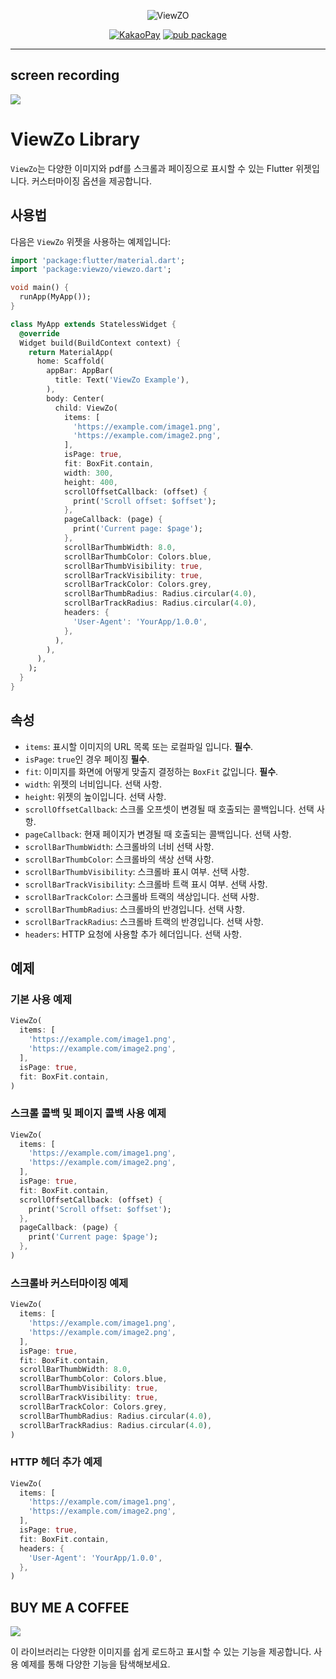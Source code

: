<p align="center">
<img src="https://raw.githubusercontent.com/tkdtn2013/ViewZO/main/screenshots/banner.webp" alt="ViewZO" />
</p>

<div align="center">

[![KakaoPay](https://img.shields.io/badge/KakaoPay-Donate-FFCD00?style=plastic&logo=kakao)](https://qr.kakaopay.com/FeiqyCEXy1f408899)
[![pub package](https://img.shields.io/pub/v/viewzo.svg)](https://pub.dev/packages/viewzo)

</div>
<hr>

## screen recording
<img src="https://raw.githubusercontent.com/tkdtn2013/ViewZO/main/screenshots/viewzo.gif"/>


# ViewZo Library

`ViewZo`는 다양한 이미지와 pdf를 스크롤과 페이징으로 표시할 수 있는 Flutter 위젯입니다. 커스터마이징 옵션을 제공합니다.

## 사용법

다음은 `ViewZo` 위젯을 사용하는 예제입니다:

```dart
import 'package:flutter/material.dart';
import 'package:viewzo/viewzo.dart';

void main() {
  runApp(MyApp());
}

class MyApp extends StatelessWidget {
  @override
  Widget build(BuildContext context) {
    return MaterialApp(
      home: Scaffold(
        appBar: AppBar(
          title: Text('ViewZo Example'),
        ),
        body: Center(
          child: ViewZo(
            items: [
              'https://example.com/image1.png',
              'https://example.com/image2.png',
            ],
            isPage: true,
            fit: BoxFit.contain,
            width: 300,
            height: 400,
            scrollOffsetCallback: (offset) {
              print('Scroll offset: $offset');
            },
            pageCallback: (page) {
              print('Current page: $page');
            },
            scrollBarThumbWidth: 8.0,
            scrollBarThumbColor: Colors.blue,
            scrollBarThumbVisibility: true,
            scrollBarTrackVisibility: true,
            scrollBarTrackColor: Colors.grey,
            scrollBarThumbRadius: Radius.circular(4.0),
            scrollBarTrackRadius: Radius.circular(4.0),
            headers: {
              'User-Agent': 'YourApp/1.0.0',
            },
          ),
        ),
      ),
    );
  }
}
```

## 속성

- `items`: 표시할 이미지의 URL 목록 또는 로컬파일 입니다. **필수**.
- `isPage`: `true`인 경우 페이징 **필수**.
- `fit`: 이미지를 화면에 어떻게 맞출지 결정하는 `BoxFit` 값입니다. **필수**.
- `width`: 위젯의 너비입니다. 선택 사항.
- `height`: 위젯의 높이입니다. 선택 사항.
- `scrollOffsetCallback`: 스크롤 오프셋이 변경될 때 호출되는 콜백입니다. 선택 사항.
- `pageCallback`: 현재 페이지가 변경될 때 호출되는 콜백입니다. 선택 사항.
- `scrollBarThumbWidth`: 스크롤바의 너비 선택 사항.
- `scrollBarThumbColor`: 스크롤바의 색상 선택 사항.
- `scrollBarThumbVisibility`: 스크롤바 표시 여부. 선택 사항.
- `scrollBarTrackVisibility`: 스크롤바 트랙 표시 여부. 선택 사항.
- `scrollBarTrackColor`: 스크롤바 트랙의 색상입니다. 선택 사항.
- `scrollBarThumbRadius`: 스크롤바의 반경입니다. 선택 사항.
- `scrollBarTrackRadius`: 스크롤바 트랙의 반경입니다. 선택 사항.
- `headers`: HTTP 요청에 사용할 추가 헤더입니다. 선택 사항.

## 예제

### 기본 사용 예제

```dart
ViewZo(
  items: [
    'https://example.com/image1.png',
    'https://example.com/image2.png',
  ],
  isPage: true,
  fit: BoxFit.contain,
)
```

### 스크롤 콜백 및 페이지 콜백 사용 예제

```dart
ViewZo(
  items: [
    'https://example.com/image1.png',
    'https://example.com/image2.png',
  ],
  isPage: true,
  fit: BoxFit.contain,
  scrollOffsetCallback: (offset) {
    print('Scroll offset: $offset');
  },
  pageCallback: (page) {
    print('Current page: $page');
  },
)
```

### 스크롤바 커스터마이징 예제

```dart
ViewZo(
  items: [
    'https://example.com/image1.png',
    'https://example.com/image2.png',
  ],
  isPage: true,
  fit: BoxFit.contain,
  scrollBarThumbWidth: 8.0,
  scrollBarThumbColor: Colors.blue,
  scrollBarThumbVisibility: true,
  scrollBarTrackVisibility: true,
  scrollBarTrackColor: Colors.grey,
  scrollBarThumbRadius: Radius.circular(4.0),
  scrollBarTrackRadius: Radius.circular(4.0),
)
```

### HTTP 헤더 추가 예제

```dart
ViewZo(
  items: [
    'https://example.com/image1.png',
    'https://example.com/image2.png',
  ],
  isPage: true,
  fit: BoxFit.contain,
  headers: {
    'User-Agent': 'YourApp/1.0.0',
  },
)
```

## BUY ME A COFFEE
<img src="https://raw.githubusercontent.com/tkdtn2013/ViewZO/main/screenshots/buyMeCoffee.JPG"/>

이 라이브러리는 다양한 이미지를 쉽게 로드하고 표시할 수 있는 기능을 제공합니다. 사용 예제를 통해 다양한 기능을 탐색해보세요.
